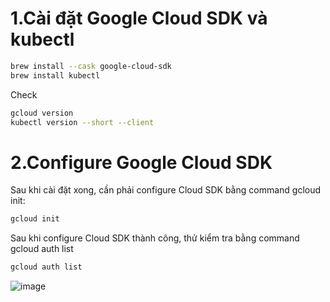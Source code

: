 # 1.Cài đặt Google Cloud SDK và kubectl
```bash
brew install --cask google-cloud-sdk
brew install kubectl
```
Check
```bash
gcloud version
kubectl version --short --client
```
# 2.Configure Google Cloud SDK
Sau khi cài đặt xong, cần phải configure Cloud SDK bằng command gcloud init:
```bash
gcloud init
```
Sau khi configure Cloud SDK thành công, thử kiểm tra bằng command gcloud auth list
```bash
gcloud auth list
```
![image](https://github.com/HuyPham01/docs/assets/96679595/e57dcf37-fc1c-468c-a16b-56dad21a0bec)  
